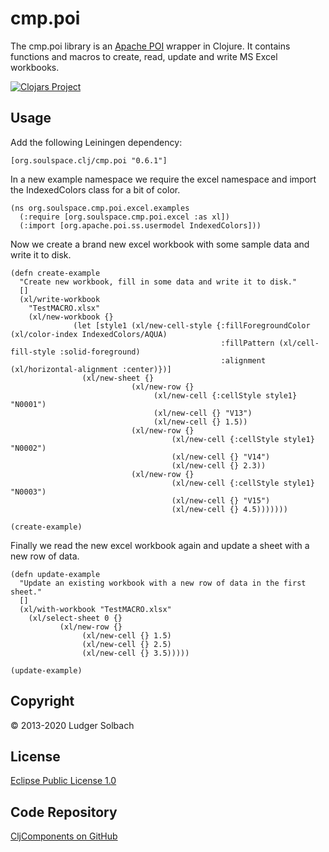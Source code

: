 cmp.poi
=======
The cmp.poi library is an [Apache POI](https://poi.apache.org/) wrapper in Clojure.
It contains functions and macros to create, read, update and write MS Excel workbooks.

[![Clojars Project](https://img.shields.io/clojars/v/org.soulspace.clj/cmp.poi.svg)](https://clojars.org/org.soulspace.clj/cmp.poi)

Usage
-----
Add the following Leiningen dependency:

```
[org.soulspace.clj/cmp.poi "0.6.1"]
```

In a new example namespace we require the excel namespace and import the IndexedColors class for a bit of color.

```
(ns org.soulspace.cmp.poi.excel.examples
  (:require [org.soulspace.cmp.poi.excel :as xl])
  (:import [org.apache.poi.ss.usermodel IndexedColors]))
```
Now we create a brand new excel workbook with some sample data and write it to disk.

```
(defn create-example
  "Create new workbook, fill in some data and write it to disk."
  []
  (xl/write-workbook 
    "TestMACRO.xlsx"
    (xl/new-workbook {}
              (let [style1 (xl/new-cell-style {:fillForegroundColor (xl/color-index IndexedColors/AQUA)
                                               :fillPattern (xl/cell-fill-style :solid-foreground)
                                               :alignment (xl/horizontal-alignment :center)})]
                (xl/new-sheet {}
                           (xl/new-row {}
                                (xl/new-cell {:cellStyle style1} "N0001")
                                (xl/new-cell {} "V13")
                                (xl/new-cell {} 1.5))
                           (xl/new-row {}
                                    (xl/new-cell {:cellStyle style1} "N0002")
                                    (xl/new-cell {} "V14")
                                    (xl/new-cell {} 2.3))
                           (xl/new-row {}
                                    (xl/new-cell {:cellStyle style1} "N0003")
                                    (xl/new-cell {} "V15")
                                    (xl/new-cell {} 4.5)))))))

(create-example)
```

Finally we read the new excel workbook again and update a sheet with a new row of data.

```
(defn update-example
  "Update an existing workbook with a new row of data in the first sheet."
  []
  (xl/with-workbook "TestMACRO.xlsx"
    (xl/select-sheet 0 {}
           (xl/new-row {}
                (xl/new-cell {} 1.5)
                (xl/new-cell {} 2.5)
                (xl/new-cell {} 3.5)))))
                
(update-example)
```



Copyright
---------
© 2013-2020 Ludger Solbach

License
-------
[Eclipse Public License 1.0](http://www.eclipse.org/legal/epl-v10.html)

Code Repository
---------------
[CljComponents on GitHub](https://github.com/lsolbach/CljComponents)

